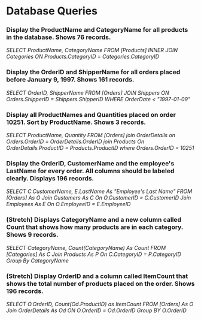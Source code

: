 # Database Queries

### Display the ProductName and CategoryName for all products in the database. Shows 76 records.
*SELECT ProductName, CategoryName FROM [Products] INNER JOIN Categories ON Products.CategoryID = Categories.CategoryID*

### Display the OrderID and ShipperName for all orders placed before January 9, 1997. Shows 161 records.
*SELECT OrderID, ShipperName FROM [Orders] JOIN Shippers ON Orders.ShipperID = Shippers.ShipperID WHERE OrderDate < "1997-01-09"*

### Display all ProductNames and Quantities placed on order 10251. Sort by ProductName. Shows 3 records.
*SELECT ProductName, Quantity FROM [Orders] join OrderDetails on Orders.OrderID = OrderDetails.OrderID join Products On OrderDetails.ProductID = Products.ProductID where Orders.OrderID = 10251*

### Display the OrderID, CustomerName and the employee's LastName for every order. All columns should be labeled clearly. Displays 196 records.
*SELECT C.CustomerName, E.LastName As "Employee's Last Name" FROM [Orders] As O Join Customers As C On O.CustomerID = C.CustomerID Join Employees As E On O.EmployeeID = E.EmployeeID*

### (Stretch)  Displays CategoryName and a new column called Count that shows how many products are in each category. Shows 9 records.
*SELECT CategoryName, Count(CategoryName) As Count FROM [Categories] As C Join Products As P On C.CategoryID = P.CategoryID Group By CategoryName*
### (Stretch) Display OrderID and a  column called ItemCount that shows the total number of products placed on the order. Shows 196 records. 
*SELECT O.OrderID, Count(Od.ProductID) as ItemCount FROM [Orders] As O Join OrderDetails As Od ON O.OrderID = Od.OrderID Group BY O.OrderID*
